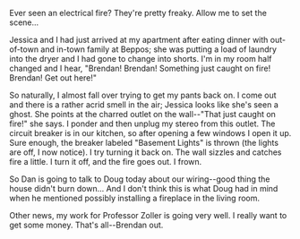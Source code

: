 <p>Ever seen an electrical fire?  They're pretty freaky.  Allow me to set the scene...</p>
<p>Jessica and I had just arrived at my apartment after eating dinner with out-of-town and in-town family at Beppos; she was putting a load of laundry into the dryer and I had gone to change into shorts.  I'm in my room half changed and I hear, "Brendan!  Brendan!  Something just caught on fire!  Brendan!  Get out here!"</p>
<p>So naturally, I almost fall over trying to get my pants back on.  I come out and there is a rather acrid smell in the air; Jessica looks like she's seen a ghost.  She points at the charred outlet on the wall--"That just caught on fire!" she says.  I ponder and then unplug my stereo from this outlet.  The circuit breaker is in our kitchen, so after opening a few windows I open it up.  Sure enough, the breaker labeled "Basement Lights" is thrown (the lights are off, I now notice).  I try turning it back on.  The wall sizzles and catches fire a little.  I turn it off, and the fire goes out.  I frown.</p>
<p>So Dan is going to talk to Doug today about our wiring--good thing the house didn't burn down... And I don't think this is what Doug had in mind when he mentioned possibly installing a fireplace in the living room.</p>
<p>Other news, my work for Professor Zoller is going very well.  I really want to get some money.  That's all--Brendan out.
</p>